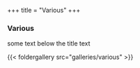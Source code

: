 +++
title = "Various"
+++

### Various

some text below the title text 


{{< foldergallery src="galleries/various" >}}